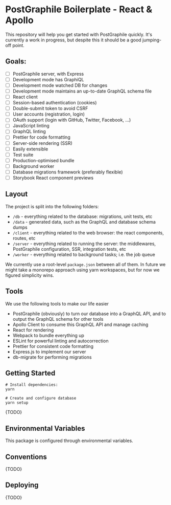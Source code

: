# PostGraphile Boilerplate - React & Apollo

This repository will help you get started with PostGraphile quickly. It's currently a work in progress, but despite this it should be a good jumping-off point.

## Goals:

- [ ] PostGraphile server, with Express
- [ ] Development mode has GraphiQL
- [ ] Development mode watched DB for changes
- [ ] Development mode maintains an up-to-date GraphQL schema file
- [ ] React client
- [ ] Session-based authentication (cookies)
- [ ] Double-submit token to avoid CSRF
- [ ] User accounts (registration, login)
- [ ] OAuth support (login with GitHub, Twitter, Facebook, ...)
- [ ] JavaScript linting
- [ ] GraphQL linting
- [ ] Prettier for code formatting
- [ ] Server-side rendering (SSR)
- [ ] Easily extensible
- [ ] Test suite
- [ ] Production-optimised bundle
- [ ] Background worker
- [ ] Database migrations framework (preferably flexible)
- [ ] Storybook React component previews

## Layout

The project is split into the following folders:

- `/db` - everything related to the database: migrations, unit tests, etc
- `/data` - generated data, such as the GraphQL and database schema dumps
- `/client` - everything related to the web browser: the react components, routes, etc
- `/server` - everything related to running the server: the middlewares, PostGraphile configuration, SSR, integration tests, etc
- `/worker` - everything related to background tasks; i.e. the job queue

We currently use a root-level `package.json` between all of them. In future we
might take a monorepo approach using yarn workspaces, but for now we figured
simplicity wins.

## Tools

We use the following tools to make our life easier

- PostGraphile (obviously) to turn our database into a GraphQL API, and to output the GraphQL schema for other tools
- Apollo Client to consume this GraphQL API and manage caching
- React for rendering
- Webpack to bundle everything up
- ESLint for powerful linting and autocorrection
- Prettier for consistent code formatting
- Express.js to implement our server
- db-migrate for performing migrations

## Getting Started

```
# Install dependencies:
yarn

# Create and configure database
yarn setup
```

{TODO}

## Environmental Variables

This package is configured through environmental variables.

## Conventions

{TODO}

## Deploying

{TODO}
